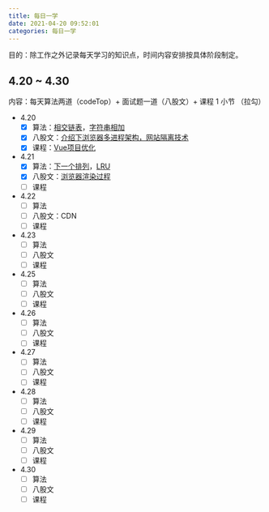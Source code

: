 ```yaml
---
title: 每日一学
date: 2021-04-20 09:52:01
categories: 每日一学
---
```


目的：除工作之外记录每天学习的知识点，时间内容安排按具体阶段制定。

## 4.20 ~ 4.30

内容：每天算法两道（codeTop）+ 面试题一道（八股文）+ 课程 1 小节 （拉勾）

* 4.20
  - [x] 算法：[相交链表](https://leetcode-cn.com/problems/intersection-of-two-linked-lists/)，[字符串相加](https://leetcode-cn.com/problems/add-strings/)
  - [x] 八股文：[介绍下浏览器多进程架构，网站隔离技术](https://zhuanlan.zhihu.com/p/102149546)
  - [x] 课程：[Vue项目优化](https://jinjingxuan.github.io/2018/08/03/%E9%9D%A2%E8%AF%95-%E9%9D%A2%E8%AF%95%E9%A2%98%EF%BC%88%E5%8D%81%EF%BC%89/)

* 4.21
  - [x] 算法：[下一个排列](https://leetcode-cn.com/problems/next-permutation/)，[LRU](https://leetcode-cn.com/problems/lru-cache/)
  - [x] 八股文：[浏览器渲染过程](https://jinjingxuan.github.io/2021/01/28/%E6%B5%8F%E8%A7%88%E5%99%A8-%E6%B5%8F%E8%A7%88%E5%99%A8%E6%B8%B2%E6%9F%93%E7%9B%B8%E5%85%B3/)
  - [ ] 课程
* 4.22
  - [ ] 算法
  - [ ] 八股文：CDN
  - [ ] 课程

* 4.23
  - [ ] 算法
  - [ ] 八股文
  - [ ] 课程
* 4.25
  - [ ] 算法
  - [ ] 八股文
  - [ ] 课程
* 4.26
  - [ ] 算法
  - [ ] 八股文
  - [ ] 课程
* 4.27
  - [ ] 算法
  - [ ] 八股文
  - [ ] 课程
* 4.28
  - [ ] 算法
  - [ ] 八股文
  - [ ] 课程
* 4.29
  - [ ] 算法
  - [ ] 八股文
  - [ ] 课程
* 4.30
  - [ ] 算法
  - [ ] 八股文
  - [ ] 课程